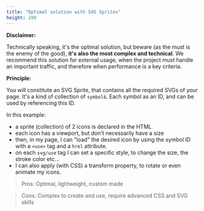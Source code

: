 ```yaml
---
title: "Optimal solution with SVG Sprites"
height: 200
---
```


**Disclaimer:**

Technically speaking, it's the optimal solution, but beware (as the must is the enemy of the good), **it's also the most complex and technical**.
We recommend this solution for external usage, when the project must handle an important traffic, and therefore when performance is a key criteria. 

**Principle:**

You will constitute an SVG Sprite, that contains all the required SVGs of your page. It's a kind of collection of `symbol`s. Each symbol as an ID, and can be used by referencing this ID.

In this example:
- a sprite (collection) of 2 icons is declared in the HTML
- each icon has a viewport, but don't necessarily have a size
- then, in my page, I can "load" the desired icon by using the symbol ID with a `<use>` tag and a `hrel` attribute.
- on each `svg/use` tag I can set a specific style, to change the size, the stroke color etc...
- I can also apply (with CSS) a transform property, to rotate or even animate my icons.


> Pros: Optimal, lightweight, custom made

> Cons: Complex to create and use, require advanced CSS and SVG skills